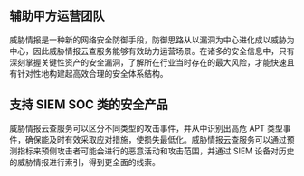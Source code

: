 ## 辅助甲方运营团队
威胁情报是一种新的网络安全防御手段，防御思路从以漏洞为中心进化成以威胁为中心，因此威胁情报云查服务能够有效助力运营场景。在诸多的安全信息中，只有深刻掌握关键性资产的安全漏洞，了解所在行业当时存在的最大风险，才能快速且有针对性地构建起高效合理的安全体系结构。

## 支持 SIEM SOC 类的安全产品
威胁情报云查服务可以区分不同类型的攻击事件，并从中识别出高危 APT 类型事件，确保能及时有效采取应对措施，使损失最低化。威胁情报云查服务可以通过预测指标来预侧攻击者可能会进行的恶意活动和攻击范围，并通过 SIEM 设备对历史的威胁情报进行索引，得到更全面的线索。
